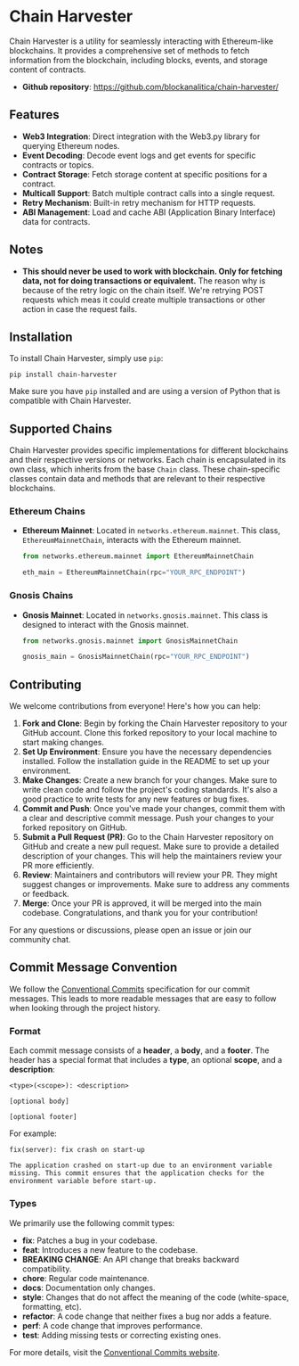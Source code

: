 # Chain Harvester

Chain Harvester is a utility for seamlessly interacting with Ethereum-like blockchains. It provides a comprehensive set of methods to fetch information from the blockchain, including blocks, events, and storage content of contracts.

- **Github repository**: <https://github.com/blockanalitica/chain-harvester/>

## Features

- **Web3 Integration**: Direct integration with the Web3.py library for querying Ethereum nodes.
- **Event Decoding**: Decode event logs and get events for specific contracts or topics.
- **Contract Storage**: Fetch storage content at specific positions for a contract.
- **Multicall Support**: Batch multiple contract calls into a single request.
- **Retry Mechanism**: Built-in retry mechanism for HTTP requests.
- **ABI Management**: Load and cache ABI (Application Binary Interface) data for contracts.


## Notes

- **This should never be used to work with blockchain. Only for fetching data, not for doing transactions or equivalent.** The reason why is because of the retry logic on the chain itself. We're retrying POST requests which meas it could create multiple transactions or other action in case the request fails.

## Installation

To install Chain Harvester, simply use `pip`:

```
pip install chain-harvester
```

Make sure you have `pip` installed and are using a version of Python that is compatible with Chain Harvester.

## Supported Chains

Chain Harvester provides specific implementations for different blockchains and their respective versions or networks. Each chain is encapsulated in its own class, which inherits from the base `Chain` class. These chain-specific classes contain data and methods that are relevant to their respective blockchains.

### Ethereum Chains

- **Ethereum Mainnet**: Located in `networks.ethereum.mainnet`. This class, `EthereumMainnetChain`, interacts with the Ethereum mainnet.
  
  ```python
  from networks.ethereum.mainnet import EthereumMainnetChain
  
  eth_main = EthereumMainnetChain(rpc="YOUR_RPC_ENDPOINT")
  ```

### Gnosis Chains

- **Gnosis Mainnet**: Located in `networks.gnosis.mainnet`. This class is designed to interact with the Gnosis mainnet.

  ```python
  from networks.gnosis.mainnet import GnosisMainnetChain
  
  gnosis_main = GnosisMainnetChain(rpc="YOUR_RPC_ENDPOINT")
  ```


## Contributing

We welcome contributions from everyone! Here's how you can help:

1. **Fork and Clone**: Begin by forking the Chain Harvester repository to your GitHub account. Clone this forked repository to your local machine to start making changes.
2. **Set Up Environment**: Ensure you have the necessary dependencies installed. Follow the installation guide in the README to set up your environment.
3. **Make Changes**: Create a new branch for your changes. Make sure to write clean code and follow the project's coding standards. It's also a good practice to write tests for any new features or bug fixes.
4. **Commit and Push**: Once you've made your changes, commit them with a clear and descriptive commit message. Push your changes to your forked repository on GitHub.
5. **Submit a Pull Request (PR)**: Go to the Chain Harvester repository on GitHub and create a new pull request. Make sure to provide a detailed description of your changes. This will help the maintainers review your PR more efficiently.
6. **Review**: Maintainers and contributors will review your PR. They might suggest changes or improvements. Make sure to address any comments or feedback.
7. **Merge**: Once your PR is approved, it will be merged into the main codebase. Congratulations, and thank you for your contribution!

For any questions or discussions, please open an issue or join our community chat.

## Commit Message Convention

We follow the [Conventional Commits](https://www.conventionalcommits.org/) specification for our commit messages. This leads to more readable messages that are easy to follow when looking through the project history.

### Format

Each commit message consists of a **header**, a **body**, and a **footer**. The header has a special format that includes a **type**, an optional **scope**, and a **description**:

```
<type>(<scope>): <description>

[optional body]

[optional footer]
```

For example:

```
fix(server): fix crash on start-up

The application crashed on start-up due to an environment variable missing. This commit ensures that the application checks for the environment variable before start-up.
```

### Types

We primarily use the following commit types:

- **fix**: Patches a bug in your codebase.
- **feat**: Introduces a new feature to the codebase.
- **BREAKING CHANGE**: An API change that breaks backward compatibility.
- **chore**: Regular code maintenance.
- **docs**: Documentation only changes.
- **style**: Changes that do not affect the meaning of the code (white-space, formatting, etc).
- **refactor**: A code change that neither fixes a bug nor adds a feature.
- **perf**: A code change that improves performance.
- **test**: Adding missing tests or correcting existing ones.

For more details, visit the [Conventional Commits website](https://www.conventionalcommits.org/).

